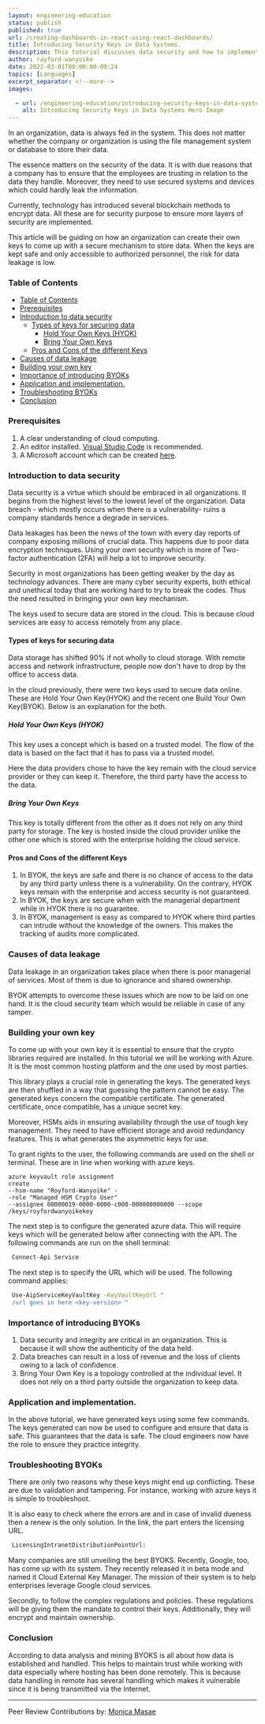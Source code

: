 ```yaml
---
layout: engineering-education
status: publish
published: true
url: /creating-dashboards-in-react-using-react-dashboards/
title: Introducing Security Keys in Data Systems.
description: This tutorial discusses data security and how to implement it by introducing security keys in the systems.
author: rayford-wanyoike
date: 2022-03-01T00:00:00-09:24
topics: [Languages]
excerpt_separator: <!--more-->
images:

  - url: /engineering-education/introducing-security-keys-in-data-systems/hero.jpg
    alt: Introducing Security Keys in Data Systems Hero Image
---
```

In an organization, data is always fed in the system. This does not matter whether the company or organization is using the file management system or database to store their data.
<!--more-->

The essence matters on the security of the data. It is with due reasons that a company has to ensure that the employees are trusting in relation to the data they handle. Moreover, they need to use secured systems and devices which could hardly leak the information.

Currently, technology has introduced several blockchain methods to encrypt data. All these are for security purpose to ensure more layers of security are implemented.

This article will be guiding on how an organization can create their own keys to come up with a secure mechanism to store data. When the keys are kept safe and only accessible to authorized personnel, the risk for data leakage is low.

### Table of Contents

- [Table of Contents](#table-of-contents)
- [Prerequisites](#prerequisites)
- [Introduction to data security](#introduction-to-data-security)
  - [Types of keys for securing data](#types-of-keys-for-securing-data)
    - [Hold Your Own Keys (HYOK)](#hold-your-own-keys-hyok)
    - [Bring Your Own Keys](#bring-your-own-keys)
  - [Pros and Cons of the different Keys](#pros-and-cons-of-the-different-keys)
- [Causes of data leakage](#causes-of-data-leakage)
- [Building your own key](#building-your-own-key)
- [Importance of introducing BYOKs](#importance-of-introducing-byoks)
- [Application and implementation.](#application-and-implementation)
- [Troubleshooting BYOKs](#troubleshooting-byoks)
- [Conclusion](#conclusion)

### Prerequisites
1. A clear understanding of cloud computing.
2. An editor installed. [Visual Studio Code](https://visualstudio.microsoft.com/downloads/) is recommended.
3. A Microsoft account which can be created [here](https://account.microsoft.com/account/).

### Introduction to data security
Data security is a virtue which should be embraced in all organizations. It begins from the highest level to the lowest level of the organization. Data breach - which mostly occurs when there is a vulnerability- ruins a company standards hence a degrade in services.

Data leakages has been the news of the town with every day reports of company exposing millions of crucial data. This happens due to poor data encryption techniques. Using your own security which is more of Two-factor authentication (2FA) will help a lot to improve security.

Security in most organizations has been getting weaker by the day as technology advances. There are many cyber security experts, both ethical and unethical today that are working hard to try to break the codes. Thus the need resulted in bringing your own key mechanism.

The keys used to secure data are stored in the cloud. This is because cloud services are easy to access remotely from any place.

#### Types of keys for securing data
Data storage has shifted 90% if not wholly to cloud storage. With remote access and network infrastructure, people now don't have to drop by the office to access data.

In the cloud previously, there were two keys used to secure data online. These are Hold Your Own Key(HYOK) and the recent one Build Your Own Key(BYOK). Below is an explanation for the both.

##### Hold Your Own Keys (HYOK)
This key uses a concept which is based on a trusted model. The flow of the data is based on the fact that it has to pass via a trusted model.

Here the data providers chose to have the key remain with the cloud service provider or they can keep it. Therefore, the third party have the access to the data.

##### Bring Your Own Keys
This key is totally different from the other as it does not rely on any third party for storage. The key is hosted inside the cloud provider unlike the other one which is stored with the enterprise holding the cloud service.

#### Pros and Cons of the different Keys
1. In BYOK, the keys are safe and there is no chance of access to the data by any third party unless there is a vulnerability. On the contrary, HYOK keys remain with the enterprise and access security is not guaranteed.
2. In BYOK, the keys are secure when with the managerial department while in HYOK there is no guarantee.
3. In BYOK, management is easy as compared to HYOK where third parties can intrude without the knowledge of the owners. This makes the tracking of audits more complicated.

### Causes of data leakage
Data leakage in an organization takes place when there is poor managerial of services. Most of them is due to ignorance and shared ownership.

BYOK attempts to overcome these issues which are now to be laid on one hand. It is the cloud security team which would be reliable in case of any tamper.

### Building your own key
To come up with your own key it is essential to ensure that the crypto libraries required are installed. In this tutorial we will be working with Azure. It is the most common hosting platform and the one used by most parties.

This library plays a crucial role in generating the keys. The generated keys are then shuffled in a way that guessing the pattern cannot be easy. The generated keys concern the compatible certificate. The generated certificate, once compatible, has a unique secret key.

Moreover, HSMs aids in ensuring availability through the use of tough key management. They need to have efficient storage and avoid redundancy features. This is what generates the asymmetric keys for use.

To grant rights to the user, the following commands are used on the shell or terminal. These are in line when working with azure keys.

```shell
azure keyvault role assignment
create
--hsm-name "Royford-Wanyoike" -
-role "Managed HSM Crypto User"
--assignee 00000019-0000-0000-c000-000000000000 --scope /keys/royfordwanyoikekey
```

The next step is to configure the generated azure data. This will require keys which will be generated below after connecting with the API. The following commands are run on the shell terminal:

```bash
 Connect-Api Service
```

The next step is to specify the URL which will be used. The following command applies:

```bash
 Use-AipServiceKeyVaultKey -KeyVaultKeyUrl "
 /url goes in here <key-version> "

```

### Importance of introducing BYOKs
1.  Data security and integrity are critical in an organization. This is because it will show the authenticity of the data held.
2.  Data breaches can result in a loss of revenue and the loss of clients owing to a lack of confidence.
3.  Bring Your Own Key is a topology controlled at the individual level. It does not rely on a third party outside the organization to keep data.

### Application and implementation.
In the above tutorial, we have generated keys using some few commands. The keys generated can now be used to configure and ensure that data is safe. This guarantees that the data is safe. The cloud engineers now have the role to ensure they practice integrity.

### Troubleshooting BYOKs
There are only two reasons why these keys might end up conflicting. These are due to validation and tampering. For instance, working with azure keys it is simple to troubleshoot.

It is also easy to check where the errors are and in case of invalid dueness then a renew is the only solution. In the link, the part enters the licensing URL.

```bash
 LicensingIntranetDistributionPointUrl:
```

Many companies are still unveiling the best BYOKS. Recently, Google, too, has come up with its system. They recently released it in beta mode and named it Cloud External Key Manager. The mission of their system is to help enterprises leverage Google cloud services.

Secondly, to follow the complex regulations and policies. These regulations will be giving them the mandate to control their keys. Additionally, they will encrypt and maintain ownership. ​

### Conclusion
According to data analysis and mining BYOKS is all about how data is established and handled. This helps to maintain trust while working with data especially where hosting has been done remotely. This is because data handling in remote has several handling which makes it vulnerable since it is being transmitted via the Internet.

---
Peer Review Contributions by: [Monica Masae](/engineering-education/authors/monica-masae/)
